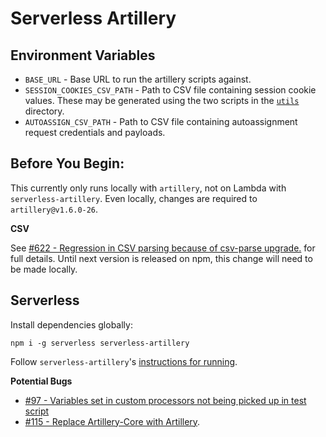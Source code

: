 # Serverless Artillery

## Environment Variables

- `BASE_URL` - Base URL to run the artillery scripts against.
- `SESSION_COOKIES_CSV_PATH` - Path to CSV file containing session cookie values. These may be generated using the two scripts in the [`utils`](../utils) directory.
- `AUTOASSIGN_CSV_PATH` - Path to CSV file containing autoassignment request credentials and payloads.

## Before You Begin:

This currently only runs locally with `artillery`, not on Lambda with `serverless-artillery`. Even locally, changes are required to `artillery@v1.6.0-26`.

**CSV**

See [#622 - Regression in CSV parsing because of csv-parse upgrade.](https://github.com/artilleryio/artillery/issues/622) for full details. Until next version is released on npm, this change will need to be made locally.

## Serverless

Install dependencies globally:

    npm i -g serverless serverless-artillery

Follow `serverless-artillery`'s [instructions for running](https://github.com/Nordstrom/serverless-artillery#quick-start--finish).

**Potential Bugs**

- [#97 - Variables set in custom processors not being picked up in test script](https://github.com/Nordstrom/serverless-artillery/issues/97)
- [#115 - Replace Artillery-Core with Artillery](https://github.com/Nordstrom/serverless-artillery/issues/115).

